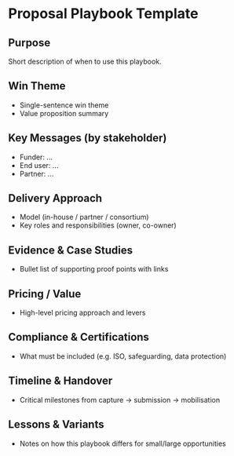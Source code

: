 # Proposal Playbook Template

## Purpose
Short description of when to use this playbook.

## Win Theme
- Single-sentence win theme
- Value proposition summary

## Key Messages (by stakeholder)
- Funder: ...
- End user: ...
- Partner: ...

## Delivery Approach
- Model (in-house / partner / consortium)
- Key roles and responsibilities (owner, co-owner)

## Evidence & Case Studies
- Bullet list of supporting proof points with links

## Pricing / Value
- High-level pricing approach and levers

## Compliance & Certifications
- What must be included (e.g. ISO, safeguarding, data protection)

## Timeline & Handover
- Critical milestones from capture → submission → mobilisation

## Lessons & Variants
- Notes on how this playbook differs for small/large opportunities
